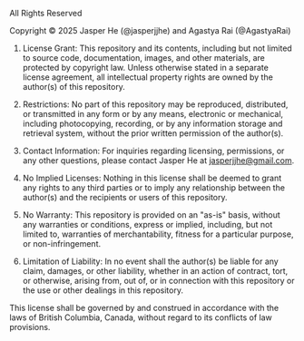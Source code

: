 All Rights Reserved

Copyright :copyright: 2025 Jasper He (@jasperjjhe) and Agastya Rai (@AgastyaRai)

1. License Grant: This repository and its contents, including but not limited to source code, documentation, images, and other materials, are protected by copyright law. Unless otherwise stated in a separate license agreement, all intellectual property rights are owned by the author(s) of this repository.

2. Restrictions: No part of this repository may be reproduced, distributed, or transmitted in any form or by any means, electronic or mechanical, including photocopying, recording, or by any information storage and retrieval system, without the prior written permission of the author(s).

3. Contact Information: For inquiries regarding licensing, permissions, or any other questions, please contact Jasper He at jasperjjhe@gmail.com.

4. No Implied Licenses: Nothing in this license shall be deemed to grant any rights to any third parties or to imply any relationship between the author(s) and the recipients or users of this repository.

5. No Warranty: This repository is provided on an "as-is" basis, without any warranties or conditions, express or implied, including, but not limited to, warranties of merchantability, fitness for a particular purpose, or non-infringement.

6. Limitation of Liability: In no event shall the author(s) be liable for any claim, damages, or other liability, whether in an action of contract, tort, or otherwise, arising from, out of, or in connection with this repository or the use or other dealings in this repository.

This license shall be governed by and construed in accordance with the laws of British Columbia, Canada, without regard to its conflicts of law provisions.
